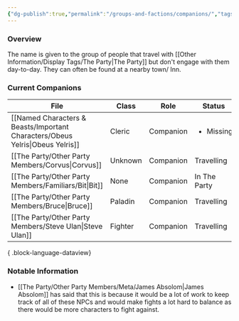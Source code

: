 ```yaml
---
{"dg-publish":true,"permalink":"/groups-and-factions/companions/","tags":["NPC","Groups"],"updated":"2025-06-10T19:02:58.033+01:00"}
---
```


### Overview
The name is given to the group of people that travel with [[Other Information/Display Tags/The Party\|The Party]] but don't engage with them day-to-day. They can often be found at a nearby town/ Inn.

### Current Companions
| File                                                                             | Class   | Role      | Status                    |
| -------------------------------------------------------------------------------- | ------- | --------- | ------------------------- |
| [[Named Characters & Beasts/Important Characters/Obeus Yelris\|Obeus Yelris]] | Cleric  | Companion | <ul><li>Missing</li></ul> |
| [[The Party/Other Party Members/Corvus\|Corvus]]                              | Unknown | Companion | Travelling                |
| [[The Party/Other Party Members/Familiars/Bit\|Bit]]                          | None    | Companion | In The Party              |
| [[The Party/Other Party Members/Bruce\|Bruce]]                                | Paladin | Companion | Travelling                |
| [[The Party/Other Party Members/Steve Ulan\|Steve Ulan]]                      | Fighter | Companion | Travelling                |

{ .block-language-dataview}

### Notable Information 
- [[The Party/Other Party Members/Meta/James Absolom\|James Absolom]] has said that this is because it would be a lot of work to keep track of all of these NPCs and would make fights a lot hard to balance as there would be more characters to fight against. 